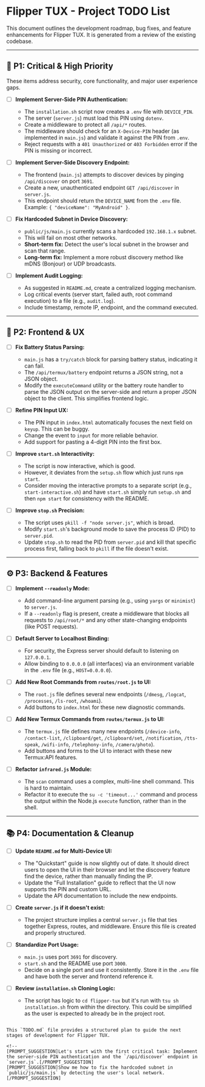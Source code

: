 # Flipper TUX - Project TODO List

This document outlines the development roadmap, bug fixes, and feature enhancements for Flipper TUX. It is generated from a review of the existing codebase.

---

## 🐧 P1: Critical & High Priority

These items address security, core functionality, and major user experience gaps.

-   [ ] **Implement Server-Side PIN Authentication:**
    -   The `installation.sh` script now creates a `.env` file with `DEVICE_PIN`.
    -   The server (`server.js`) must load this PIN using `dotenv`.
    -   Create a middleware to protect all `/api/*` routes.
    -   The middleware should check for an `X-Device-PIN` header (as implemented in `main.js`) and validate it against the PIN from `.env`.
    -   Reject requests with a `401 Unauthorized` or `403 Forbidden` error if the PIN is missing or incorrect.

-   [ ] **Implement Server-Side Discovery Endpoint:**
    -   The frontend (`main.js`) attempts to discover devices by pinging `/api/discover` on port `3691`.
    -   Create a new, unauthenticated endpoint `GET /api/discover` in `server.js`.
    -   This endpoint should return the `DEVICE_NAME` from the `.env` file. Example: `{ "deviceName": "MyAndroid" }`.

-   [ ] **Fix Hardcoded Subnet in Device Discovery:**
    -   `public/js/main.js` currently scans a hardcoded `192.168.1.x` subnet.
    -   This will fail on most other networks.
    -   **Short-term fix:** Detect the user's local subnet in the browser and scan that range.
    -   **Long-term fix:** Implement a more robust discovery method like mDNS (Bonjour) or UDP broadcasts.

-   [ ] **Implement Audit Logging:**
    -   As suggested in `README.md`, create a centralized logging mechanism.
    -   Log critical events (server start, failed auth, root command execution) to a file (e.g., `audit.log`).
    -   Include timestamp, remote IP, endpoint, and the command executed.

---

## 🎨 P2: Frontend & UX

-   [ ] **Fix Battery Status Parsing:**
    -   `main.js` has a `try/catch` block for parsing battery status, indicating it can fail.
    -   The `/api/termux/battery` endpoint returns a JSON string, not a JSON object.
    -   Modify the `executeCommand` utility or the battery route handler to parse the JSON output on the server-side and return a proper JSON object to the client. This simplifies frontend logic.

-   [ ] **Refine PIN Input UX:**
    -   The PIN input in `index.html` automatically focuses the next field on `keyup`. This can be buggy.
    -   Change the event to `input` for more reliable behavior.
    -   Add support for pasting a 4-digit PIN into the first box.

-   [ ] **Improve `start.sh` Interactivity:**
    -   The script is now interactive, which is good.
    -   However, it deviates from the `setup.sh` flow which just runs `npm start`.
    -   Consider moving the interactive prompts to a separate script (e.g., `start-interactive.sh`) and have `start.sh` simply run `setup.sh` and then `npm start` for consistency with the README.

-   [ ] **Improve `stop.sh` Precision:**
    -   The script uses `pkill -f "node server.js"`, which is broad.
    -   Modify `start.sh`'s background mode to save the process ID (PID) to `server.pid`.
    -   Update `stop.sh` to read the PID from `server.pid` and kill that specific process first, falling back to `pkill` if the file doesn't exist.

---

## ⚙️ P3: Backend & Features

-   [ ] **Implement `--readonly` Mode:**
    -   Add command-line argument parsing (e.g., using `yargs` or `minimist`) to `server.js`.
    -   If a `--readonly` flag is present, create a middleware that blocks all requests to `/api/root/*` and any other state-changing endpoints (like POST requests).

-   [ ] **Default Server to Localhost Binding:**
    -   For security, the Express server should default to listening on `127.0.0.1`.
    -   Allow binding to `0.0.0.0` (all interfaces) via an environment variable in the `.env` file (e.g., `HOST=0.0.0.0`).

-   [ ] **Add New Root Commands from `routes/root.js` to UI:**
    -   The `root.js` file defines several new endpoints (`/dmesg`, `/logcat`, `/processes`, `/ls-root`, `/whoami`).
    -   Add buttons to `index.html` for these new diagnostic commands.

-   [ ] **Add New Termux Commands from `routes/termux.js` to UI:**
    -   The `termux.js` file defines many new endpoints (`/device-info`, `/contact-list`, `/clipboard/get`, `/clipboard/set`, `/notification`, `/tts-speak`, `/wifi-info`, `/telephony-info`, `/camera/photo`).
    -   Add buttons and forms to the UI to interact with these new Termux:API features.

-   [ ] **Refactor `infrared.js` Module:**
    -   The `scan` command uses a complex, multi-line shell command. This is hard to maintain.
    -   Refactor it to execute the `su -c 'timeout...'` command and process the output within the Node.js `execute` function, rather than in the shell.

---

## 📚 P4: Documentation & Cleanup

-   [ ] **Update `README.md` for Multi-Device UI:**
    -   The "Quickstart" guide is now slightly out of date. It should direct users to open the UI in their browser and let the discovery feature find the device, rather than manually finding the IP.
    -   Update the "Full Installation" guide to reflect that the UI now supports the PIN and custom URL.
    -   Update the API documentation to include the new endpoints.

-   [ ] **Create `server.js` if it doesn't exist:**
    -   The project structure implies a central `server.js` file that ties together Express, routes, and middleware. Ensure this file is created and properly structured.

-   [ ] **Standardize Port Usage:**
    -   `main.js` uses port `3691` for discovery.
    -   `start.sh` and the README use port `3000`.
    -   Decide on a single port and use it consistently. Store it in the `.env` file and have both the server and frontend reference it.

-   [ ] **Review `installation.sh` Cloning Logic:**
    -   The script has logic to `cd flipper-tux` but it's run with `tsu sh installation.sh` from *within* the directory. This could be simplified as the user is expected to already be in the project root.

```

This `TODO.md` file provides a structured plan to guide the next stages of development for Flipper TUX.

<!--
[PROMPT_SUGGESTION]Let's start with the first critical task: Implement the server-side PIN authentication and the `/api/discover` endpoint in `server.js`.[/PROMPT_SUGGESTION]
[PROMPT_SUGGESTION]Show me how to fix the hardcoded subnet in `public/js/main.js` by detecting the user's local network.[/PROMPT_SUGGESTION]
